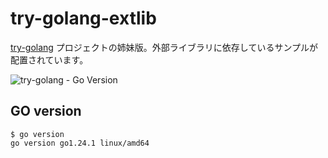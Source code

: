 # try-golang-extlib
[try-golang](https://github.com/devlights/try-golang) プロジェクトの姉妹版。外部ライブラリに依存しているサンプルが配置されています。

![try-golang - Go Version](https://img.shields.io/badge/go-1.24-blue.svg)

## GO version

```shell script
$ go version
go version go1.24.1 linux/amd64
```
